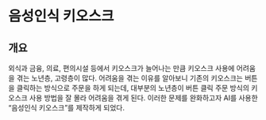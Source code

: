 # 음성인식 키오스크

## 개요
외식과 금융, 의료, 편의시설 등에서 키오스크가 늘어나는 만큼 키오스크 사용에 어려움을 겪는 노년층, 고령층이 많다.
어려움을 겪는 이유를 알아보니 기존의 키오스크는 버튼을 클릭하는 방식으로 주문을 하게 되는데, 대부분의 노년층이 버튼 클릭 주문 방식의 키오스크 사용 방법을 잘 몰라 어려움을 겪게 된다. 
이러한 문제를 완화하고자 AI를 사용한 “음성인식 키오스크”를 제작하게 되었다.
